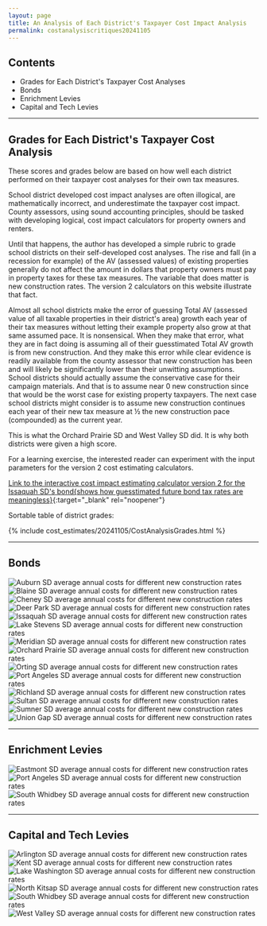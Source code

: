 ```yaml
---
layout: page
title: An Analysis of Each District's Taxpayer Cost Impact Analysis
permalink: costanalysiscritiques20241105
---
```


## Contents
- Grades for Each District's Taxpayer Cost Analyses
- Bonds
- Enrichment Levies
- Capital and Tech Levies

___

## Grades for Each District's Taxpayer Cost Analysis

These scores and grades below are based on how well each district performed on their taxpayer cost analyses for their own tax measures.

School district developed cost impact analyses are often illogical, are mathematically incorrect, and underestimate the taxpayer cost impact. 
County assessors, using sound accounting principles, should be tasked with developing logical, cost impact calculators for property owners and renters.

Until that happens, the author has developed a simple rubric to grade school districts on their self-developed cost analyses. 
The rise and fall (in a recession for example) of the AV (assessed values) of existing properties generally do not affect the amount in dollars that property owners 
must pay in property taxes for these tax measures. The variable that does matter is new construction rates. The version 2 calculators on this website illustrate that fact.

Almost all school districts make the error of guessing Total AV (assessed value of all taxable properties in their district's area) growth each year of their tax 
measures without letting their example property also grow at that same assumed pace. It is nonsensical. When they make that error, what they are in fact doing is assuming 
all of their guesstimated Total AV growth is from new construction. And they make this error while clear evidence is readily available from the county assessor that 
new construction has been and will likely be significantly lower than their unwitting assumptions. School districts should actually assume the conservative case for 
their campaign materials. And that is to assume near 0 new construction since that would be the worst case for existing property taxpayers. The next case school 
districts might consider is to assume new construction continues each year of their new tax measure at ½ the new construction pace (compounded) as the current year. 

This is what the Orchard Prairie SD and West Valley SD did. It is why both districts were given a high score.

For a learning exercise, the interested reader can experiment with the input parameters for the version 2 cost estimating calculators. 

[Link to the interactive cost impact estimating calculator version 2 for the Issaquah SD's bond{shows how guesstimated future bond tax rates are meaningless}](table_issaquah_bond_20241105){:target="_blank" rel="noopener"}

Sortable table of district grades:

{% include cost_estimates/20241105/CostAnalysisGrades.html %}

___

## Bonds

![Auburn SD average annual costs for different new construction rates](pagesManual/LeviesReport/20241105/AuburnNewConstruction.png "Auburn SD new construction chart")
![Blaine SD average annual costs for different new construction rates](pagesManual/LeviesReport/20241105/BlaineNewConstruction.png "Blaine SD new construction chart")
![Cheney SD average annual costs for different new construction rates](pagesManual/LeviesReport/20241105/CheneyNewConstruction.png "Cheney SD new construction chart")
![Deer Park SD average annual costs for different new construction rates](pagesManual/LeviesReport/20241105/DeerParkNewConstruction.png "Deer Park SD new construction chart")
![Issaquah SD average annual costs for different new construction rates](pagesManual/LeviesReport/20241105/IssaquahNewConstruction.png "Issaquah SD new construction chart")
![Lake Stevens SD average annual costs for different new construction rates](pagesManual/LeviesReport/20241105/LakeStevensNewConstruction.png "Lake Stevens SD new construction chart")
![Meridian SD average annual costs for different new construction rates](pagesManual/LeviesReport/20241105/MeridianNewConstruction.png "Meridian SD new construction chart")
![Orchard Prairie SD average annual costs for different new construction rates](pagesManual/LeviesReport/20241105/OrchardPrairieNewConstruction.png "Orchard Prairie SD new construction chart")
![Orting SD average annual costs for different new construction rates](pagesManual/LeviesReport/20241105/OrtingNewConstruction.png "Orting SD new construction chart")
![Port Angeles SD average annual costs for different new construction rates](pagesManual/LeviesReport/20241105/PortAngelesNewConstruction.png "Port Angeles SD new construction chart")
![Richland SD average annual costs for different new construction rates](pagesManual/LeviesReport/20241105/RichlandNewConstruction.png "Richland SD new construction chart")
![Sultan SD average annual costs for different new construction rates](pagesManual/LeviesReport/20241105/SultanNewConstruction.png "Sultan SD new construction chart")
![Sumner SD average annual costs for different new construction rates](pagesManual/LeviesReport/20241105/SumnerNewConstruction.png "Sumner SD new construction chart")
![Union Gap SD average annual costs for different new construction rates](pagesManual/LeviesReport/20241105/UnionGapNewConstruction.png "Union Gap SD new construction chart")

___

## Enrichment Levies

![Eastmont SD average annual costs for different new construction rates](pagesManual/LeviesReport/20241105/EastmontEnrichmentLevyNewConstruction.png "Eastmont SD new construction chart")
![Port Angeles SD average annual costs for different new construction rates](pagesManual/LeviesReport/20241105/PortAngelesEnrichmentLevyNewConstruction.png "Port Angeles SD new construction chart")
![South Whidbey SD average annual costs for different new construction rates](pagesManual/LeviesReport/20241105/SouthWhidbeyEnrichmentLevyNewConstruction.png "South Whidbey SD new construction chart")

___

## Capital and Tech Levies

![Arlington SD average annual costs for different new construction rates](pagesManual/LeviesReport/20241105/ArlingtonCapitalLevyNewConstruction.png "Arlington SD new construction chart")
![Kent SD average annual costs for different new construction rates](pagesManual/LeviesReport/20241105/KentCapitalLevyNewConstruction.png "Kent SD new construction chart")
![Lake Washington SD average annual costs for different new construction rates](pagesManual/LeviesReport/20241105/LakeWashingtonCapitalLevyNewConstruction.png "Lake Washington SD new construction chart")
![North Kitsap SD average annual costs for different new construction rates](pagesManual/LeviesReport/20241105/NorthKitsapCapitalLevyNewConstruction.png "North Kitsap SD new construction chart")
![South Whidbey SD average annual costs for different new construction rates](pagesManual/LeviesReport/20241105/SouthWhidbeyTechLevyNewConstruction.png "South Whidbey SD new construction chart")
![West Valley SD average annual costs for different new construction rates](pagesManual/LeviesReport/20241105/WestValleyCapitalLevyNewConstruction.png "West Valley SD new construction chart")


